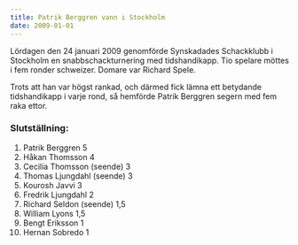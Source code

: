 ```yaml
---
title: Patrik Berggren vann i Stockholm
date: 2009-01-01
---
```


Lördagen den 24 januari 2009 genomförde Synskadades Schackklubb i Stockholm en snabbschackturnering med tidshandikapp. Tio spelare möttes i fem ronder schweizer. Domare var Richard Spele.

Trots att han var högst rankad, och därmed fick lämna ett betydande tidshandikapp i varje rond, så hemförde Patrik Berggren segern med fem raka ettor.

### Slutställning: ###

1. Patrik Berggren 5
2. Håkan Thomsson 4
3. Cecilia Thomsson (seende) 3
4. Thomas Ljungdahl (seende) 3
5. Kourosh Javvi 3
6. Fredrik Ljungdahl 2
7. Richard Seldon (seende) 1,5
8. William Lyons 1,5
9. Bengt Eriksson 1
10. Hernan Sobredo 1